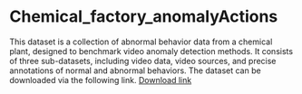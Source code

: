 Chemical_factory_anomalyActions
=
This dataset is a collection of abnormal behavior data from a chemical plant, designed to benchmark video anomaly detection methods.  It consists of three sub-datasets, including video data, video sources, and precise annotations of normal and abnormal behaviors.  The dataset can be downloaded via the following link. 
[Download link](https://pan.baidu.com/s/1hJ9DOdbCzNkzgOq-B5CnIw?pwd=9tss )
